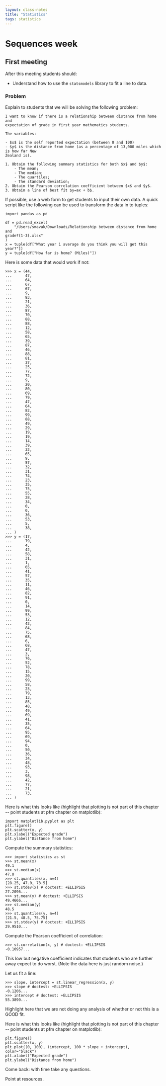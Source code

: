 ```yaml
---
layout: class-notes
title: "Statistics"
tags: statistics
---
```


# Sequences week

## First meeting

After this meeting students should:

- Understand how to use the `statsmodels` library to fit a line to data.

### Problem

Explain to students that we will be solving the following problem:

```
I want to know if there is a relationship between distance from home and
expectation of grade in first year mathematics students.

The variables:

- $x$ is the self reported expectation (between 0 and 100)
- $y$ is the distance from home (as a percentage of 13,000 miles which is how far New
Zealand is).

1. Obtain the following summary statistics for both $x$ and $y$:
    - The mean;
    - The median;
    - The quartiles;
    - The standard deviation;
2. Obtain the Pearson correlation coefficient between $x$ and $y$.
3. Obtain a line of best fit $y=ax + b$.

```

If possible, use a web form to get students to input their own data. A quick
script like the following can be used to transform the data in to tuples:

```
import pandas as pd

df = pd.read_excel(
    "/Users/smavak/Downloads/Relationship between distance from home and
grade?(1-3).xlsx"
)
x = tuple(df["What year 1 average do you think you will get this year?"])
y = tuple(df["How far is home? (Miles)"])

```

Here is some data that would work if not:

    >>> x = (44,
    ...      47,
    ...      64,
    ...      67,
    ...      67,
    ...      9,
    ...      83,
    ...      21,
    ...      36,
    ...      87,
    ...      70,
    ...      88,
    ...      88,
    ...      12,
    ...      58,
    ...      65,
    ...      39,
    ...      87,
    ...      46,
    ...      88,
    ...      81,
    ...      37,
    ...      25,
    ...      77,
    ...      72,
    ...      9,
    ...      20,
    ...      80,
    ...      69,
    ...      79,
    ...      47,
    ...      64,
    ...      82,
    ...      99,
    ...      88,
    ...      49,
    ...      29,
    ...      19,
    ...      19,
    ...      14,
    ...      39,
    ...      32,
    ...      65,
    ...      9,
    ...      57,
    ...      32,
    ...      31,
    ...      74,
    ...      23,
    ...      35,
    ...      75,
    ...      55,
    ...      28,
    ...      34,
    ...      0,
    ...      0,
    ...      36,
    ...      53,
    ...      5,
    ...      38,
    ... )
    >>> y = (17,
    ...      79,
    ...      4,
    ...      42,
    ...      58,
    ...      31,
    ...      1,
    ...      65,
    ...      41,
    ...      57,
    ...      35,
    ...      11,
    ...      46,
    ...      82,
    ...      91,
    ...      0,
    ...      14,
    ...      99,
    ...      53,
    ...      12,
    ...      42,
    ...      84,
    ...      75,
    ...      68,
    ...      6,
    ...      68,
    ...      47,
    ...      3,
    ...      76,
    ...      52,
    ...      78,
    ...      15,
    ...      20,
    ...      99,
    ...      58,
    ...      23,
    ...      79,
    ...      13,
    ...      85,
    ...      48,
    ...      49,
    ...      69,
    ...      41,
    ...      35,
    ...      64,
    ...      95,
    ...      69,
    ...      94,
    ...      0,
    ...      50,
    ...      36,
    ...      34,
    ...      48,
    ...      93,
    ...      3,
    ...      98,
    ...      42,
    ...      77,
    ...      21,
    ...      73,
    ... )

Here is what this looks like (highlight that plotting is not part of this
chapter -- point students at pfm chapter on matplotlib):

    import matplotlib.pyplot as plt
    plt.figure()
    plt.scatter(x, y)
    plt.xlabel("Expected grade")
    plt.ylabel("Distance from home")

Compute the summary statistics:

    >>> import statistics as st
    >>> st.mean(x)
    49.1
    >>> st.median(x)
    47.0
    >>> st.quantiles(x, n=4)
    [28.25, 47.0, 73.5]
    >>> st.stdev(x) # doctest: +ELLIPSIS
    27.2096...
    >>> st.mean(y) # doctest: +ELLIPSIS
    49.4666...
    >>> st.median(y)
    48.5
    >>> st.quantiles(y, n=4)
    [21.5, 48.5, 75.75]
    >>> st.stdev(y) # doctest: +ELLIPSIS
    29.9510...

Compute the Pearson coefficient of correlation:

    >>> st.correlation(x, y) # doctest: +ELLIPSIS
    -0.10957...

This low but negative coefficient indicates that students who are further away
expect to do worst. (Note the data here is just random noise.)

Let us fit a line:

    >>> slope, intercept = st.linear_regression(x, y)
    >>> slope # doctest: +ELLIPSIS
    -0.1206...
    >>> intercept # doctest: +ELLIPSIS
    55.3890...

Highlight here that we are not doing any analysis of whether or not this is a
GOOD fit.

Here is what this looks like (highlight that plotting is not part of this
chapter -- point students at pfm chapter on matplotlib):

    plt.figure()
    plt.scatter(x, y)
    plt.plot((0, 100), (intercept, 100 * slope + intercept), color="black")
    plt.xlabel("Expected grade")
    plt.ylabel("Distance from home")

Come back: with time take any questions.

Point at resources.
